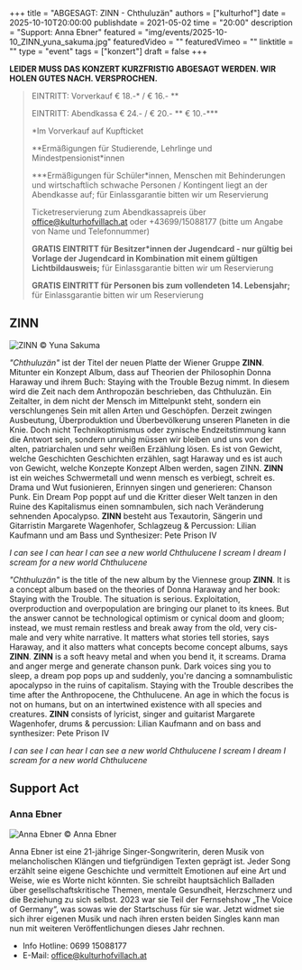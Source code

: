 +++
title = "ABGESAGT: ZINN - Chthuluzän"
authors = ["kulturhof"]
date = 2025-10-10T20:00:00
publishdate = 2021-05-02
time = "20:00"
description = "Support: Anna Ebner"
featured = "img/events/2025-10-10_ZINN_yuna_sakuma.jpg"
featuredVideo = ""
featuredVimeo = ""
linktitle = ""
type = "event"
tags = ["konzert"]
draft = false
+++

**LEIDER MUSS DAS KONZERT KURZFRISTIG ABGESAGT WERDEN. WIR HOLEN GUTES NACH. VERSPROCHEN.**

> EINTRITT: Vorverkauf € 18.-\* / € 16.- \*\*
> 
> EINTRITT: Abendkassa € 24.- / € 20.- \*\* € 10.-\*\*\*
>
> \*Im Vorverkauf auf Kupfticket
>
> \*\*Ermäßigungen für Studierende, Lehrlinge und Mindestpensionist\*innen
> 
> \*\*\*Ermäßigungen für Schüler\*innen, Menschen mit Behinderungen und wirtschaftlich schwache Personen / Kontingent liegt an der Abendkasse auf; für Einlassgarantie bitten wir um Reservierung
>
> Ticketreservierung zum Abendkassapreis über office@kulturhofvillach.at oder +43699/15088177 (bitte um Angabe von Name und Telefonnummer)
>
> **GRATIS EINTRITT für Besitzer\*innen der Jugendcard - nur gültig bei Vorlage der Jugendcard in Kombination mit einem gültigen Lichtbildausweis;** für Einlassgarantie bitten wir um Reservierung
>
> **GRATIS EINTRITT für Personen bis zum vollendeten 14. Lebensjahr;** für Einlassgarantie bitten wir um Reservierung

## ZINN ##

![ZINN](/img/events/2025-10-10_ZINN_yuna_sakuma1.jpg)
© Yuna Sakuma

*"Chthuluzän"* ist der Titel der neuen Platte der Wiener Gruppe **ZINN**. Mitunter ein Konzept Album, dass auf Theorien der Philosophin Donna Haraway und ihrem Buch: Staying with the Trouble Bezug nimmt.
In diesem wird die Zeit nach dem Anthropozän beschrieben, das Chthuluzän. Ein Zeitalter, in dem nicht der Mensch im Mittelpunkt steht, sondern ein verschlungenes Sein mit allen Arten und Geschöpfen.
Derzeit zwingen Ausbeutung, Überproduktion und Überbevölkerung unseren Planeten in die Knie. Doch nicht Technikoptimismus oder zynische Endzeitstimmung kann die Antwort sein, sondern unruhig müssen wir bleiben und uns von der alten, patriarchalen und sehr weißen Erzählung lösen. Es ist von Gewicht, welche Geschichten Geschichten erzählen, sagt Haraway und es ist auch von Gewicht, welche Konzepte Konzept Alben werden, sagen ZINN.
**ZINN** ist ein weiches Schwermetall und wenn mensch es verbiegt, schreit es. Drama und Wut fusionieren, Erinnyen singen und generieren: Chanson Punk.
Ein Dream Pop poppt auf und die Kritter dieser Welt tanzen in den Ruine des Kapitalismus einen somnambulen, sich nach Veränderung sehnenden Apocalypso.
**ZINN** besteht aus Texautorin, Sängerin und Gitarristin Margarete Wagenhofer, Schlagzeug & Percussion: Lilian Kaufmann und am Bass und Synthesizer: Pete Prison IV

*I can see
I can hear
I can see a new world
Chthulucene
I scream
I dream
I scream for a new world
Chthulucene*

*"Chthuluzän"* is the title of the new album by the Viennese group **ZINN**. It is a concept album based on the theories of Donna Haraway and her book: Staying with the Trouble.
The situation is serious. Exploitation, overproduction and overpopulation are bringing our planet to its knees. But the answer cannot be technological optimism or cynical doom and gloom; instead, we must remain restless and break away from the old, very cis-male and very white narrative. It matters what stories tell stories, says Haraway, and it also matters what concepts become concept albums, says **ZINN**.
**ZINN** is a soft heavy metal and when you bend it, it screams. Drama and anger merge and generate chanson punk. Dark voices sing you to sleep, a dream pop pops up and suddenly, you're dancing a somnambulistic apocalypso in the ruins of capitalism. Staying with the Trouble describes the time after the Anthropocene, the Chthulucene. An age in which the focus is not on humans, but on an intertwined existence with all species and creatures.
**ZINN** consists of lyricist, singer and guitarist Margarete Wagenhofer, drums & percussion: Lilian Kaufmann and on bass and synthesizer: Pete Prison IV

*I can see
I can hear
I can see a new world
Chthulucene
I scream
I dream
I scream for a new world
Chthulucene*

## Support Act
### Anna Ebner

![Anna Ebner](/img/events/2025-10-10_Anna_Ebner.jpg)
© Anna Ebner

Anna Ebner ist eine 21-jährige Singer-Songwriterin, deren Musik von melancholischen Klängen und tiefgründigen Texten geprägt ist. Jeder Song erzählt seine eigene Geschichte und vermittelt Emotionen auf eine Art und Weise, wie es Worte nicht könnten. Sie schreibt hauptsächlich Balladen über gesellschaftskritische Themen, mentale Gesundheit, Herzschmerz und die Beziehung zu sich selbst. 
2023 war sie Teil der Fernsehshow „The Voice of Germany“, was sowas wie der Startschuss für sie war. Jetzt widmet sie sich ihrer eigenen Musik und nach ihren ersten beiden Singles kann man nun mit weiteren Veröffentlichungen dieses Jahr rechnen.


- Info Hotline: 0699 15088177 
- E-Mail: office@kulturhofvillach.at


